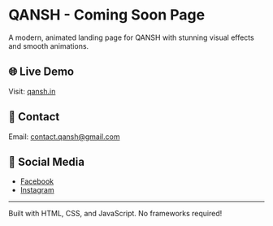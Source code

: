 # QANSH - Coming Soon Page

A modern, animated landing page for QANSH with stunning visual effects and smooth animations.

## 🌐 Live Demo

Visit: [qansh.in](https://qansh.in)

## 📧 Contact

Email: contact.qansh@gmail.com

## 🔗 Social Media

- [Facebook](https://www.facebook.com/profile.php?id=61577710455826)
- [Instagram](https://instagram.com/qansh.in)

---

Built with HTML, CSS, and JavaScript. No frameworks required!
